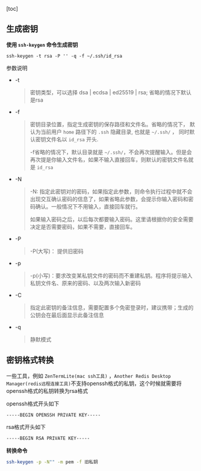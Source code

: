 [toc]



## 生成密钥

**使用 `ssh-keygen` 命令生成密钥**

```shell
ssh-keygen -t rsa -P '' -q -f ~/.ssh/id_rsa
```



参数说明

- -t

  > 密钥类型，可以选择 dsa | ecdsa | ed25519 | rsa; 省略的情况下默认是rsa

- -f

  > 密钥目录位置，指定生成密钥的保存路径和文件名。省略的情况下， 默认为当前用户 `home` 路径下的 `.ssh` 隐藏目录, 也就是 `~/.ssh/` ， 同时默认密钥文件名以 `id_rsa` 开头. 　　
  >
  > -f省略的情况下，默认目录就是 `~/.ssh/`，不会再次提醒输入。但是会再次提是你输入文件名，如果不输入直接回车，则默认的密钥文件名就是 `id_rsa`

- -N

  > -N: 指定此密钥对的密码，如果指定此参数，则命令执行过程中就不会出现交互确认密码的信息了，如果省略此参数，会提示你输入密码和密码确认。一般情况下不用输入，直接回车就行。 　　
  >
  > 如果输入密码之后，以后每次都要输入密码。这里请根据你的安全需要决定是否需要密码，如果不需要，直接回车。

- -P 

  > -P(大写)： 提供旧密码

- -p

  > -p(小写)：要求改变某私钥文件的密码而不重建私钥。程序将提示输入私钥文件名、原来的密码、以及两次输入新密码

- -C 

  > 指定此密钥的备注信息，需要配置多个免密登录时，建议携带；生成的公钥会在最后面显示此备注信息

- -q

  > 静默模式



## 密钥格式转换

一些工具，例如 `ZenTermLite(mac ssh工具)` ，`Another Redis Desktop Manager(redis远程连接工具)`不支持openssh格式的私钥，这个时候就需要将openssh格式的私钥转换为rsa格式



openssh格式开头如下

```shell
-----BEGIN OPENSSH PRIVATE KEY-----
```



rsa格式开头如下

```sh
-----BEGIN RSA PRIVATE KEY-----
```





**转换命令**

```sh
ssh-keygen -p -N"" -m pem -f 旧私钥
```

